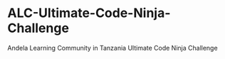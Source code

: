 # ALC-Ultimate-Code-Ninja-Challenge
Andela Learning Community in Tanzania Ultimate Code Ninja Challenge
